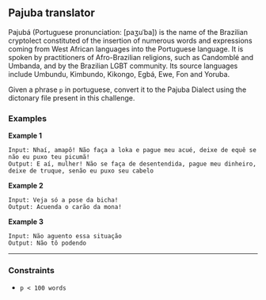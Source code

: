 ## Pajuba translator

Pajubá (Portuguese pronunciation: [paʒuˈba]) is the name of the Brazilian cryptolect constituted of the insertion of numerous words and expressions coming from West African languages into the Portuguese language. It is spoken by practitioners of Afro-Brazilian religions, such as Candomblé and Umbanda, and by the Brazilian LGBT community. Its source languages include Umbundu, Kimbundo, Kikongo, Egbá, Ewe, Fon and Yoruba.

Given a phrase `p` in portuguese, convert it to the Pajuba Dialect using the dictonary file present in this challenge.

### Examples

**Example 1**

```text
Input: Nhaí, amapô! Não faça a loka e pague meu acué, deixe de equê se não eu puxo teu picumã!
Output: E aí, mulher! Não se faça de desentendida, pague meu dinheiro, deixe de truque, senão eu puxo seu cabelo
```

**Example 2**

```text
Input: Veja só a pose da bicha!
Output: Acuenda o carão da mona!
```

**Example 3**

```text
Input: Não aguento essa situação
Output: Não tô podendo
```

---

### Constraints

- `p < 100 words`
